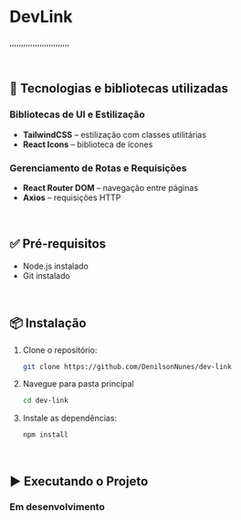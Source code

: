 # DevLink

,,,,,,,,,,,,,,,,,,,,,,,,,,


<br/>

## 🚀 Tecnologias e bibliotecas utilizadas

### Bibliotecas de UI e Estilização
- **TailwindCSS** – estilização com classes utilitárias
- **React Icons** – biblioteca de ícones

### Gerenciamento de Rotas e Requisições
- **React Router DOM** – navegação entre páginas
- **Axios** – requisições HTTP


<br/>

## ✅ Pré-requisitos

- Node.js instalado
- Git instalado
  
<br/>

## 📦 Instalação

1. Clone o repositório:
   ```bash
   git clone https://github.com/DenilsonNunes/dev-link
   
2. Navegue para pasta principal
   ```bash
   cd dev-link

2. Instale as dependências:
   ```bash
   npm install

<br/>

## ▶️ Executando o Projeto

### Em desenvolvimento




